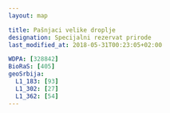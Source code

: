```yaml
---
layout: map

title: Pašnjaci velike droplje
designation: Specijalni rezervat prirode
last_modified_at: 2018-05-31T00:23:05+02:00

WDPA: [328842]
BioRaS: [405]
geoSrbija:
  L1_183: [93]
  L1_302: [27]
  L1_362: [54]
---
```

